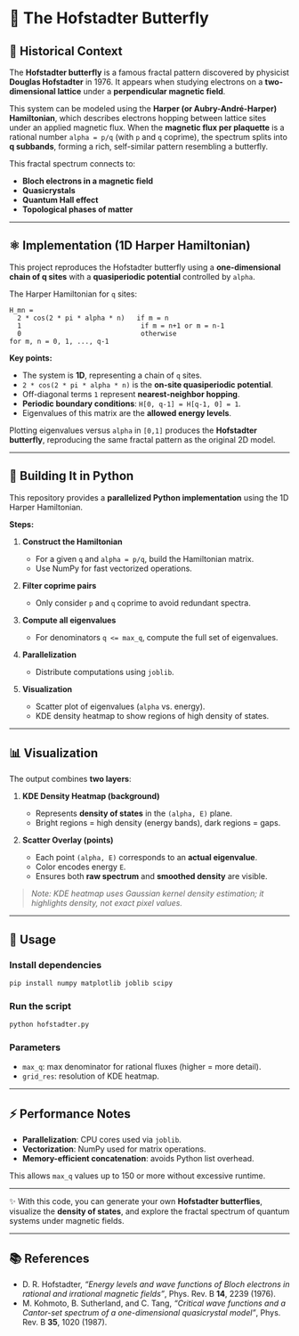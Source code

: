# 🦋 The Hofstadter Butterfly

## 📖 Historical Context

The **Hofstadter butterfly** is a famous fractal pattern discovered by physicist **Douglas Hofstadter** in 1976. It appears when studying electrons on a **two-dimensional lattice** under a **perpendicular magnetic field**.

This system can be modeled using the **Harper (or Aubry-André-Harper) Hamiltonian**, which describes electrons hopping between lattice sites under an applied magnetic flux. When the **magnetic flux per plaquette** is a rational number `alpha = p/q` (with `p` and `q` coprime), the spectrum splits into **q subbands**, forming a rich, self-similar pattern resembling a butterfly.

This fractal spectrum connects to:

* **Bloch electrons in a magnetic field**
* **Quasicrystals**
* **Quantum Hall effect**
* **Topological phases of matter**

---

## ⚛️ Implementation (1D Harper Hamiltonian)

This project reproduces the Hofstadter butterfly using a **one-dimensional chain of q sites** with a **quasiperiodic potential** controlled by `alpha`.

The Harper Hamiltonian for `q` sites:

```text
H_mn =
  2 * cos(2 * pi * alpha * n)   if m = n
  1                              if m = n+1 or m = n-1
  0                              otherwise
for m, n = 0, 1, ..., q-1
```

**Key points:**

* The system is **1D**, representing a chain of `q` sites.
* `2 * cos(2 * pi * alpha * n)` is the **on-site quasiperiodic potential**.
* Off-diagonal terms `1` represent **nearest-neighbor hopping**.
* **Periodic boundary conditions**: `H[0, q-1] = H[q-1, 0] = 1`.
* Eigenvalues of this matrix are the **allowed energy levels**.

Plotting eigenvalues versus `alpha` in `[0,1]` produces the **Hofstadter butterfly**, reproducing the same fractal pattern as the original 2D model.

---

## 🧮 Building It in Python

This repository provides a **parallelized Python implementation** using the 1D Harper Hamiltonian.

**Steps:**

1. **Construct the Hamiltonian**

   * For a given `q` and `alpha = p/q`, build the Hamiltonian matrix.
   * Use NumPy for fast vectorized operations.

2. **Filter coprime pairs**

   * Only consider `p` and `q` coprime to avoid redundant spectra.

3. **Compute all eigenvalues**

   * For denominators `q <= max_q`, compute the full set of eigenvalues.

4. **Parallelization**

   * Distribute computations using `joblib`.

5. **Visualization**

   * Scatter plot of eigenvalues (`alpha` vs. energy).
   * KDE density heatmap to show regions of high density of states.

---

## 📊 Visualization

The output combines **two layers**:

1. **KDE Density Heatmap (background)**

   * Represents **density of states** in the `(alpha, E)` plane.
   * Bright regions = high density (energy bands), dark regions = gaps.

2. **Scatter Overlay (points)**

   * Each point `(alpha, E)` corresponds to an **actual eigenvalue**.
   * Color encodes energy `E`.
   * Ensures both **raw spectrum** and **smoothed density** are visible.

> *Note: KDE heatmap uses Gaussian kernel density estimation; it highlights density, not exact pixel values.*

---

## 🚀 Usage

### Install dependencies

```bash
pip install numpy matplotlib joblib scipy
```

### Run the script

```bash
python hofstadter.py
```

### Parameters

* `max_q`: max denominator for rational fluxes (higher = more detail).
* `grid_res`: resolution of KDE heatmap.

---

## ⚡ Performance Notes

* **Parallelization**: CPU cores used via `joblib`.
* **Vectorization**: NumPy used for matrix operations.
* **Memory-efficient concatenation**: avoids Python list overhead.

This allows `max_q` values up to 150 or more without excessive runtime.

---

✨ With this code, you can generate your own **Hofstadter butterflies**, visualize the **density of states**, and explore the fractal spectrum of quantum systems under magnetic fields.

---

## 📚 References

* D. R. Hofstadter, *“Energy levels and wave functions of Bloch electrons in rational and irrational magnetic fields”*, Phys. Rev. B **14**, 2239 (1976).
* M. Kohmoto, B. Sutherland, and C. Tang, *“Critical wave functions and a Cantor-set spectrum of a one-dimensional quasicrystal model”*, Phys. Rev. B **35**, 1020 (1987).
